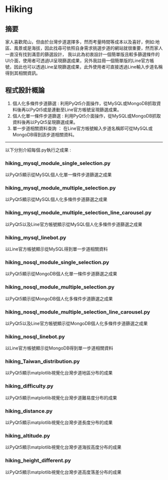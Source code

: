 # Hiking
## 摘要
家人喜歡爬山，但由於台灣步道選擇多，然而考量時間等成本以及喜好，例如:地區、風景或是海拔，因此找尋可依照自身需求挑選步道的網站就很重要，然而家人一直沒有找到滿意的篩選設計，
我以此為初衷設計一個簡單版且較多篩選條件的UI介面，使用者可透過UI呈現篩選成果，另外我註冊一個簡單版的Line官方帳號，因此也可以透過Line呈現篩選成果，此外使用者可直接透過Line輸入步道名稱得到其相關資訊。
## 程式設計概論
1. 個人化多條件步道篩選 : 利用PyQt5介面操作，從MySQL或MongoDB抓取資料後再以PyQt5或是連動至Line官方帳號呈現篩選成果。
2. 個人化單一條件步道篩選 : 利用PyQt5介面操作，從MySQL或MongoDB抓取資料後再以PyQt5呈現篩選成果。
3. 單一步道相關資料查詢 ： 在Line官方帳號輸入步道名稱即可從MySQL或MongoDB得到該步道相關資料。<br/>
------------------------------------------------------------------------------------------------
以下分別介紹每個.py執行之成果 :
### hiking_mysql_module_single_selection.py
以PyQt5顯示從MySQL個人化單一條件步道篩選之成果
### hiking_mysql_module_multiple_selection.py
以PyQt5顯示從MySQL個人化多條件步道篩選之成果
### hiking_mysql_module_multiple_selection_line_carousel.py
以PyQt5以及Line官方帳號顯示從MySQL個人化多條件步道篩選之成果
### hiking_mysql_linebot.py
以Line官方帳號顯示從MySQL得到單一步道相關資料
### hiking_nosql_module_single_selection.py
以PyQt5顯示從MongoDB個人化單一條件步道篩選之成果
### hiking_nosql_module_multiple_selection.py
以PyQt5顯示從MongoDB個人化多條件步道篩選之成果
### hiking_nosql_module_multiple_selection_line_carousel.py
以PyQt5以及Line官方帳號顯示從MongoDB個人化多條件步道篩選之成果
### hiking_nosql_linebot.py
以Line官方帳號顯示從MongoDB得到單一步道相關資料
### hiking_Taiwan_distribution.py
以PyQt5顯示matplotlib視覺化台灣步道地區分布的成果
### hiking_difficulty.py
以PyQt5顯示matplotlib視覺化台灣步道難易度分布的成果
### hiking_distance.py
以PyQt5顯示matplotlib視覺化台灣步道長度分布的成果
### hiking_altitude.py
以PyQt5顯示matplotlib視覺化台灣步道海拔高度分布的成果
### hiking_height_different.py
以PyQt5顯示matplotlib視覺化台灣步道高度落差分布的成果


